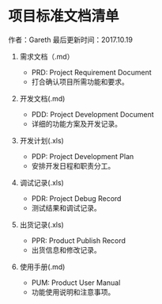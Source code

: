 # 项目标准文档清单

作者：Gareth 最后更新时间：2017.10.19

1. 需求文档（.md）
   - PRD: Project Requirement Document
   - 打合确认项目所需功能和要求。

1. 开发文档(.md)
   - PDD: Project Development Document
   - 详细的功能方案及开发记录。

1. 开发计划(.xls)
   - PDP: Project Development Plan
   - 安排开发日程和职责分工。

1. 调试记录(.xls)
   - PDR: Project Debug Record
   - 测试结果和调试记录。

1. 出货记录(.xls)
   - PPR: Product Publish Record
   - 出货信息和修改记录。

1. 使用手册(.md)
   - PUM: Product User Manual
   - 功能使用说明和注意事项。
